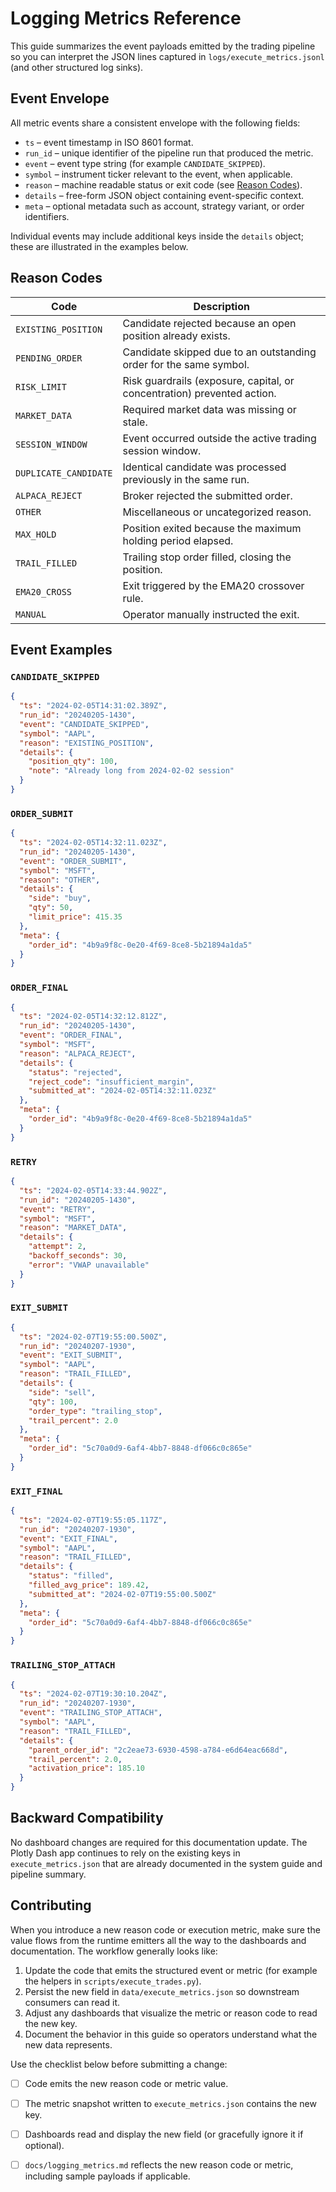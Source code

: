 # Logging Metrics Reference

This guide summarizes the event payloads emitted by the trading pipeline so you can interpret the JSON lines captured in `logs/execute_metrics.jsonl` (and other structured log sinks).

## Event Envelope

All metric events share a consistent envelope with the following fields:

- `ts` – event timestamp in ISO 8601 format.
- `run_id` – unique identifier of the pipeline run that produced the metric.
- `event` – event type string (for example `CANDIDATE_SKIPPED`).
- `symbol` – instrument ticker relevant to the event, when applicable.
- `reason` – machine readable status or exit code (see [Reason Codes](#reason-codes)).
- `details` – free-form JSON object containing event-specific context.
- `meta` – optional metadata such as account, strategy variant, or order identifiers.

Individual events may include additional keys inside the `details` object; these are illustrated in the examples below.

## Reason Codes

| Code | Description |
| --- | --- |
| `EXISTING_POSITION` | Candidate rejected because an open position already exists. |
| `PENDING_ORDER` | Candidate skipped due to an outstanding order for the same symbol. |
| `RISK_LIMIT` | Risk guardrails (exposure, capital, or concentration) prevented action. |
| `MARKET_DATA` | Required market data was missing or stale. |
| `SESSION_WINDOW` | Event occurred outside the active trading session window. |
| `DUPLICATE_CANDIDATE` | Identical candidate was processed previously in the same run. |
| `ALPACA_REJECT` | Broker rejected the submitted order. |
| `OTHER` | Miscellaneous or uncategorized reason. |
| `MAX_HOLD` | Position exited because the maximum holding period elapsed. |
| `TRAIL_FILLED` | Trailing stop order filled, closing the position. |
| `EMA20_CROSS` | Exit triggered by the EMA20 crossover rule. |
| `MANUAL` | Operator manually instructed the exit. |

## Event Examples

### `CANDIDATE_SKIPPED`

```json
{
  "ts": "2024-02-05T14:31:02.389Z",
  "run_id": "20240205-1430",
  "event": "CANDIDATE_SKIPPED",
  "symbol": "AAPL",
  "reason": "EXISTING_POSITION",
  "details": {
    "position_qty": 100,
    "note": "Already long from 2024-02-02 session"
  }
}
```

### `ORDER_SUBMIT`

```json
{
  "ts": "2024-02-05T14:32:11.023Z",
  "run_id": "20240205-1430",
  "event": "ORDER_SUBMIT",
  "symbol": "MSFT",
  "reason": "OTHER",
  "details": {
    "side": "buy",
    "qty": 50,
    "limit_price": 415.35
  },
  "meta": {
    "order_id": "4b9a9f8c-0e20-4f69-8ce8-5b21894a1da5"
  }
}
```

### `ORDER_FINAL`

```json
{
  "ts": "2024-02-05T14:32:12.812Z",
  "run_id": "20240205-1430",
  "event": "ORDER_FINAL",
  "symbol": "MSFT",
  "reason": "ALPACA_REJECT",
  "details": {
    "status": "rejected",
    "reject_code": "insufficient_margin",
    "submitted_at": "2024-02-05T14:32:11.023Z"
  },
  "meta": {
    "order_id": "4b9a9f8c-0e20-4f69-8ce8-5b21894a1da5"
  }
}
```

### `RETRY`

```json
{
  "ts": "2024-02-05T14:33:44.902Z",
  "run_id": "20240205-1430",
  "event": "RETRY",
  "symbol": "MSFT",
  "reason": "MARKET_DATA",
  "details": {
    "attempt": 2,
    "backoff_seconds": 30,
    "error": "VWAP unavailable"
  }
}
```

### `EXIT_SUBMIT`

```json
{
  "ts": "2024-02-07T19:55:00.500Z",
  "run_id": "20240207-1930",
  "event": "EXIT_SUBMIT",
  "symbol": "AAPL",
  "reason": "TRAIL_FILLED",
  "details": {
    "side": "sell",
    "qty": 100,
    "order_type": "trailing_stop",
    "trail_percent": 2.0
  },
  "meta": {
    "order_id": "5c70a0d9-6af4-4bb7-8848-df066c0c865e"
  }
}
```

### `EXIT_FINAL`

```json
{
  "ts": "2024-02-07T19:55:05.117Z",
  "run_id": "20240207-1930",
  "event": "EXIT_FINAL",
  "symbol": "AAPL",
  "reason": "TRAIL_FILLED",
  "details": {
    "status": "filled",
    "filled_avg_price": 189.42,
    "submitted_at": "2024-02-07T19:55:00.500Z"
  },
  "meta": {
    "order_id": "5c70a0d9-6af4-4bb7-8848-df066c0c865e"
  }
}
```

### `TRAILING_STOP_ATTACH`

```json
{
  "ts": "2024-02-07T19:30:10.204Z",
  "run_id": "20240207-1930",
  "event": "TRAILING_STOP_ATTACH",
  "symbol": "AAPL",
  "reason": "TRAIL_FILLED",
  "details": {
    "parent_order_id": "2c2eae73-6930-4598-a784-e6d64eac668d",
    "trail_percent": 2.0,
    "activation_price": 185.10
  }
}
```

## Backward Compatibility

No dashboard changes are required for this documentation update. The Plotly Dash app continues to rely on the existing keys in `execute_metrics.json` that are already documented in the system guide and pipeline summary.

## Contributing

When you introduce a new reason code or execution metric, make sure the value flows from the runtime emitters all the way to the dashboards and documentation. The workflow generally looks like:

1. Update the code that emits the structured event or metric (for example the helpers in `scripts/execute_trades.py`).
2. Persist the new field in `data/execute_metrics.json` so downstream consumers can read it.
3. Adjust any dashboards that visualize the metric or reason code to read the new key.
4. Document the behavior in this guide so operators understand what the new data represents.

Use the checklist below before submitting a change:

- [ ] Code emits the new reason code or metric value.
- [ ] The metric snapshot written to `execute_metrics.json` contains the new key.
- [ ] Dashboards read and display the new field (or gracefully ignore it if optional).
- [ ] `docs/logging_metrics.md` reflects the new reason code or metric, including sample payloads if applicable.

